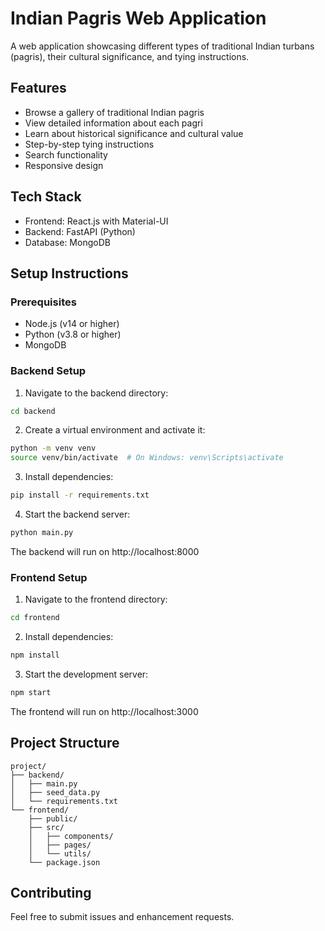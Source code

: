 # Indian Pagris Web Application

A web application showcasing different types of traditional Indian turbans (pagris), their cultural significance, and tying instructions.

## Features

- Browse a gallery of traditional Indian pagris
- View detailed information about each pagri
- Learn about historical significance and cultural value
- Step-by-step tying instructions
- Search functionality
- Responsive design

## Tech Stack

- Frontend: React.js with Material-UI
- Backend: FastAPI (Python)
- Database: MongoDB

## Setup Instructions

### Prerequisites

- Node.js (v14 or higher)
- Python (v3.8 or higher)
- MongoDB

### Backend Setup

1. Navigate to the backend directory:
```bash
cd backend
```

2. Create a virtual environment and activate it:
```bash
python -m venv venv
source venv/bin/activate  # On Windows: venv\Scripts\activate
```

3. Install dependencies:
```bash
pip install -r requirements.txt
```

4. Start the backend server:
```bash
python main.py
```

The backend will run on http://localhost:8000

### Frontend Setup

1. Navigate to the frontend directory:
```bash
cd frontend
```

2. Install dependencies:
```bash
npm install
```

3. Start the development server:
```bash
npm start
```

The frontend will run on http://localhost:3000

## Project Structure

```
project/
├── backend/
│   ├── main.py
│   ├── seed_data.py
│   └── requirements.txt
└── frontend/
    ├── public/
    ├── src/
    │   ├── components/
    │   ├── pages/
    │   └── utils/
    └── package.json
```

## Contributing

Feel free to submit issues and enhancement requests. 